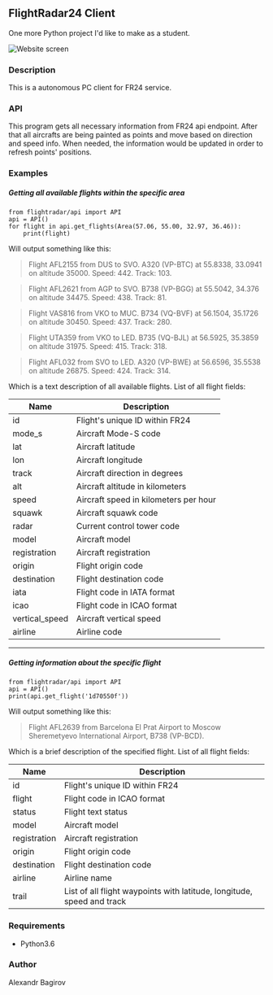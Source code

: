 ## FlightRadar24 Client
One more Python project I'd like to make as a student.

![Website screen](https://media.kasperskydaily.com/wp-content/uploads/sites/90/2015/04/06045541/flightradar-featured-1024x672.jpg)

### Description
This is a autonomous PC client for FR24 service.

### API
This program gets all necessary information from FR24 api endpoint. After that all aircrafts are being painted as 
points and move based on direction and speed info. When needed, the information would be updated in order to refresh 
points' positions.


### Examples
##### Getting all available flights within the specific area
```
from flightradar/api import API
api = API()
for flight in api.get_flights(Area(57.06, 55.00, 32.97, 36.46)):
    print(flight)
```
Will output something like this:
> Flight AFL2155 from DUS to SVO. A320 (VP-BTC) at 55.8338, 33.0941 on altitude 35000. Speed: 442. Track: 103.

> Flight AFL2621 from AGP to SVO. B738 (VP-BGG) at 55.5042, 34.376 on altitude 34475. Speed: 438. Track: 81.

> Flight VAS816 from VKO to MUC. B734 (VQ-BVF) at 56.1504, 35.1726 on altitude 30450. Speed: 437. Track: 280.

> Flight UTA359 from VKO to LED. B735 (VQ-BJL) at 56.5925, 35.3859 on altitude 31975. Speed: 415. Track: 318.

> Flight AFL032 from SVO to LED. A320 (VP-BWE) at 56.6596, 35.5538 on altitude 26875. Speed: 424. Track: 314.

Which is a text description of all available flights. List of all flight fields:

| Name | Description |
| ---- | ----------- |
| id | Flight's unique ID within FR24 |
| mode_s | Aircraft Mode-S code |
| lat | Aircraft latitude |
| lon | Aircraft longitude |
| track | Aircraft direction in degrees |
| alt | Aircraft altitude in kilometers |
| speed | Aircraft speed in kilometers per hour |
| squawk | Aircraft squawk code |
| radar | Current control tower code |
| model | Aircraft model |
| registration | Aircraft registration |
| origin | Flight origin code |
| destination | Flight destination code |
| iata | Flight code in IATA format |
| icao | Flight code in ICAO format |
| vertical_speed | Aircraft vertical speed |
| airline | Airline code |

----------
##### Getting information about the specific flight
```
from flightradar/api import API
api = API()
print(api.get_flight('1d70550f'))
```
Will output something like this:
> Flight AFL2639 from Barcelona El Prat Airport to Moscow Sheremetyevo International Airport, B738 (VP-BCD).

Which is a brief description of the specified flight. List of all flight fields:

| Name | Description |
| ---- | ----------- |
| id | Flight's unique ID within FR24 |
| flight | Flight code in ICAO format |
| status | Flight text status |
| model | Aircraft model |
| registration | Aircraft registration |
| origin | Flight origin code |
| destination | Flight destination code |
| airline | Airline name |
| trail | List of all flight waypoints with latitude, longitude, speed and track |


### Requirements
* Python3.6

### Author
Alexandr Bagirov